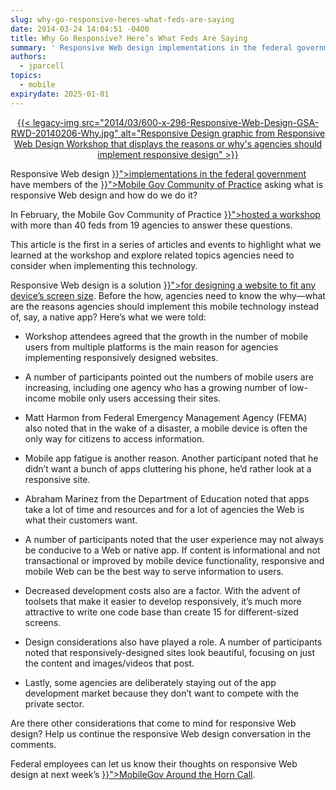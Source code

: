 ```yaml
---
slug: why-go-responsive-heres-what-feds-are-saying
date: 2014-03-24 14:04:51 -0400
title: Why Go Responsive? Here’s What Feds Are Saying
summary: ' Responsive Web design implementations in the federal government have members of the Mobile Gov Community of Practice asking what is responsive Web design and how do we do it? In February, the'
authors:
  - jparcell
topics:
  - mobile
expirydate: 2025-01-01
---
```


<p style="text-align: center">
  <a href="https://s3.amazonaws.com/digitalgov/_legacy-img/2014/03/GSA-RWD-20140206-Why.jpg">{{< legacy-img src="2014/03/600-x-296-Responsive-Web-Design-GSA-RWD-20140206-Why.jpg" alt="Responsive Design graphic from Responsive Web Design Workshop that displays the reasons or why's agencies should implement responsive design" >}}</a>
</p>

<p>
  Responsive Web design <a title="Responsive Web Design" href="{{< ref "/topics/mobile" >}}">implementations in the federal government</a> have members of the <a title="Mobile" href="{{< ref "/communities" >}}">Mobile Gov Community of Practice</a> asking what is responsive Web design and how do we do it?
</p>

<p>
  In February, the Mobile Gov Community of Practice <a title="Responsive Web Design Workshop: Why, How and What’s Next?" href="{{< ref "2014-01-30-responsive-web-design-workshop-why-how-and-whats-next.md" >}}">hosted a workshop</a> with more than 40 feds from 19 agencies to answer these questions.
</p>

<p>
  This article is the first in a series of articles and events to highlight what we learned at the workshop and explore related topics agencies need to consider when implementing this technology.
</p>

<p>
  Responsive Web design is a solution <a title="Responsive Design Overview, Resources and Tools" href="{{< ref "2013-06-11-responsive-design.md" >}}">for designing a website to fit any device&#8217;s screen size</a>. Before the how, agencies need to know the why—what are the reasons agencies should implement this mobile technology instead of, say, a native app? Here’s what we were told:
</p>

  * <p>
      Workshop attendees agreed that the growth in the number of mobile users from multiple platforms is the main reason for agencies implementing responsively designed websites.
    </p>

  * <p>
      A number of participants pointed out the numbers of mobile users are increasing, including one agency who has a growing number of low-income mobile only users accessing their sites.
    </p>

  * <p>
      Matt Harmon from Federal Emergency Management Agency (FEMA) also noted that in the wake of a disaster, a mobile device is often the only way for citizens to access information.
    </p>

  * <p>
      Mobile app fatigue is another reason. Another participant noted that he didn&#8217;t want a bunch of apps cluttering his phone, he&#8217;d rather look at a responsive site.
    </p>

  * <p>
      Abraham Marinez from the Department of Education noted that apps take a lot of time and resources and for a lot of agencies the Web is what their customers want.
    </p>

  * <p>
      A number of participants noted that the user experience may not always be conducive to a Web or native app. If content is informational and not transactional or improved by mobile device functionality, responsive and mobile Web can be the best way to serve information to users.
    </p>

  * <p>
      Decreased development costs also are a factor. With the advent of toolsets that make it easier to develop responsively, it&#8217;s much more attractive to write one code base than create 15 for different-sized screens.
    </p>

  * <p>
      Design considerations also have played a role. A number of participants noted that responsively-designed sites look beautiful, focusing on just the content and images/videos that post.
    </p>

  * <p>
      Lastly, some agencies are deliberately staying out of the app development market because they don&#8217;t want to compete with the private sector.
    </p>

<p>
  Are there other considerations that come to mind for responsive Web design? Help us continue the responsive Web design conversation in the comments.
</p>

<p>
  Federal employees can let us know their thoughts on responsive Web design at next week’s <a href="{{< tmp "events/april-mobile-around-the-horn-call.md" >}}">MobileGov Around the Horn Call</a>.
</p>
